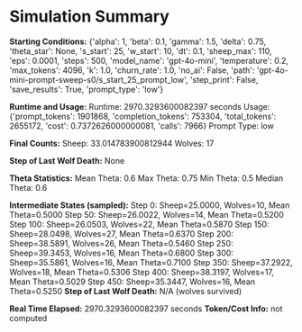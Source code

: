 # Simulation Summary

**Starting Conditions:**
{'alpha': 1, 'beta': 0.1, 'gamma': 1.5, 'delta': 0.75, 'theta_star': None, 's_start': 25, 'w_start': 10, 'dt': 0.1, 'sheep_max': 110, 'eps': 0.0001, 'steps': 500, 'model_name': 'gpt-4o-mini', 'temperature': 0.2, 'max_tokens': 4096, 'k': 1.0, 'churn_rate': 1.0, 'no_ai': False, 'path': 'gpt-4o-mini-prompt-sweep-s0/s_start_25_prompt_low', 'step_print': False, 'save_results': True, 'prompt_type': 'low'}

**Runtime and Usage:**
Runtime: 2970.3293600082397 seconds
Usage: {'prompt_tokens': 1901868, 'completion_tokens': 753304, 'total_tokens': 2655172, 'cost': 0.7372626000000081, 'calls': 7966}
Prompt Type: low

**Final Counts:**
Sheep: 33.014783900812944
Wolves: 17

**Step of Last Wolf Death:**
None

**Theta Statistics:**
Mean Theta: 0.6
Max Theta: 0.75
Min Theta: 0.5
Median Theta: 0.6

**Intermediate States (sampled):**
Step 0: Sheep=25.0000, Wolves=10, Mean Theta=0.5000
Step 50: Sheep=26.0022, Wolves=14, Mean Theta=0.5200
Step 100: Sheep=26.0503, Wolves=22, Mean Theta=0.5870
Step 150: Sheep=28.0498, Wolves=27, Mean Theta=0.6370
Step 200: Sheep=38.5891, Wolves=26, Mean Theta=0.5460
Step 250: Sheep=39.3453, Wolves=16, Mean Theta=0.6800
Step 300: Sheep=35.5861, Wolves=16, Mean Theta=0.7100
Step 350: Sheep=37.2922, Wolves=18, Mean Theta=0.5306
Step 400: Sheep=38.3197, Wolves=17, Mean Theta=0.5029
Step 450: Sheep=35.3447, Wolves=16, Mean Theta=0.5250
**Step of Last Wolf Death:** N/A (wolves survived)

**Real Time Elapsed:** 2970.3293600082397 seconds
**Token/Cost Info:** not computed